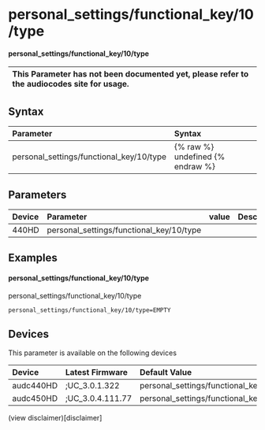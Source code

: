 ﻿---
description: personal_settings/functional_key/10/type
search: false
---

# personal_settings/functional_key/10/type

#### personal_settings/functional_key/10/type


| This Parameter has not been documented yet, please refer to the audiocodes site for usage.  |
| :--- |

## Syntax
| Parameter | Syntax |
| :--- | :--- |
|personal_settings/functional_key/10/type | {% raw %} undefined {% endraw %} |

## Parameters
|Device|Parameter|value|Description|
|:---|:---|:---|:---|
| 440HD | personal_settings/functional_key/10/type |  |  |

## Examples
#### personal_settings/functional_key/10/type

personal_settings/functional_key/10/type

```
personal_settings/functional_key/10/type=EMPTY
```

## Devices
This parameter is available on the following devices

| Device | Latest Firmware | Default Value |
|:---|:---|:---|
| audc440HD | ;UC_3.0.1.322 | personal_settings/functional_key/10/type=EMPTY 
| audc450HD | ;UC_3.0.4.111.77 | personal_settings/functional_key/10/type=EMPTY 

(view disclaimer)[disclaimer]
